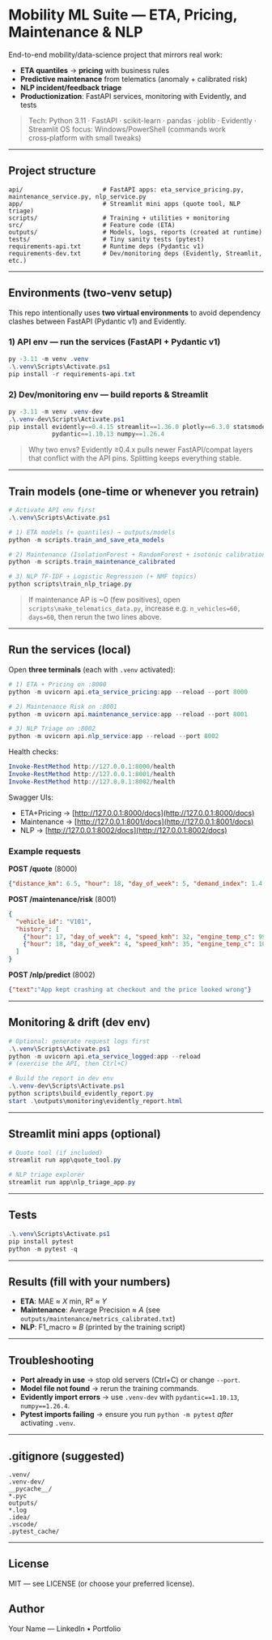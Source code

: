 # Mobility ML Suite — ETA, Pricing, Maintenance & NLP

End-to-end mobility/data-science project that mirrors real work:

* **ETA quantiles** → **pricing** with business rules
* **Predictive maintenance** from telematics (anomaly + calibrated risk)
* **NLP incident/feedback triage**
* **Productionization**: FastAPI services, monitoring with Evidently, and tests

> Tech: Python 3.11 · FastAPI · scikit-learn · pandas · joblib · Evidently · Streamlit
> OS focus: Windows/PowerShell (commands work cross‑platform with small tweaks)

---

## Project structure

```
api/                      # FastAPI apps: eta_service_pricing.py, maintenance_service.py, nlp_service.py
app/                      # Streamlit mini apps (quote tool, NLP triage)
scripts/                  # Training + utilities + monitoring
src/                      # Feature code (ETA)
outputs/                  # Models, logs, reports (created at runtime)
tests/                    # Tiny sanity tests (pytest)
requirements-api.txt      # Runtime deps (Pydantic v1)
requirements-dev.txt      # Dev/monitoring deps (Evidently, Streamlit, etc.)
```

---

## Environments (two‑venv setup)

This repo intentionally uses **two virtual environments** to avoid dependency clashes between FastAPI (Pydantic v1) and Evidently.

### 1) API env — run the services (FastAPI + Pydantic v1)

```powershell
py -3.11 -m venv .venv
.\.venv\Scripts\Activate.ps1
pip install -r requirements-api.txt
```

### 2) Dev/monitoring env — build reports & Streamlit

```powershell
py -3.11 -m venv .venv-dev
.\.venv-dev\Scripts\Activate.ps1
pip install evidently==0.4.15 streamlit==1.36.0 plotly==6.3.0 statsmodels==0.14.5 nltk==3.9.1 `
            pydantic==1.10.13 numpy==1.26.4
```

> Why two envs? Evidently ≥0.4.x pulls newer FastAPI/compat layers that conflict with the API pins. Splitting keeps everything stable.

---

## Train models (one‑time or whenever you retrain)

```powershell
# Activate API env first
.\.venv\Scripts\Activate.ps1

# 1) ETA models (+ quantiles) → outputs/models
python -m scripts.train_and_save_eta_models

# 2) Maintenance (IsolationForest + RandomForest + isotonic calibration)
python -m scripts.train_maintenance_calibrated

# 3) NLP TF-IDF + Logistic Regression (+ NMF topics)
python scripts\train_nlp_triage.py
```

> If maintenance AP is \~0 (few positives), open `scripts\make_telematics_data.py`, increase e.g.
> `n_vehicles=60, days=60`, then rerun the two lines above.

---

## Run the services (local)

Open **three terminals** (each with `.venv` activated):

```powershell
# 1) ETA + Pricing on :8000
python -m uvicorn api.eta_service_pricing:app --reload --port 8000
```

```powershell
# 2) Maintenance Risk on :8001
python -m uvicorn api.maintenance_service:app --reload --port 8001
```

```powershell
# 3) NLP Triage on :8002
python -m uvicorn api.nlp_service:app --reload --port 8002
```

Health checks:

```powershell
Invoke-RestMethod http://127.0.0.1:8000/health
Invoke-RestMethod http://127.0.0.1:8001/health
Invoke-RestMethod http://127.0.0.1:8002/health
```

Swagger UIs:

* ETA+Pricing → [http://127.0.0.1:8000/docs](http://127.0.0.1:8000/docs)
* Maintenance → [http://127.0.0.1:8001/docs](http://127.0.0.1:8001/docs)
* NLP → [http://127.0.0.1:8002/docs](http://127.0.0.1:8002/docs)

### Example requests

**POST /quote** (8000)

```json
{"distance_km": 6.5, "hour": 18, "day_of_week": 5, "demand_index": 1.4, "supply_index": 0.8, "city": "Berlin"}
```

**POST /maintenance/risk** (8001)

```json
{
  "vehicle_id": "V101",
  "history": [
    {"hour": 17, "day_of_week": 4, "speed_kmh": 32, "engine_temp_c": 99.5, "battery_v": 13.1, "vibration": 0.32},
    {"hour": 18, "day_of_week": 4, "speed_kmh": 35, "engine_temp_c": 103.0, "battery_v": 13.0, "vibration": 0.38}
  ]
}
```

**POST /nlp/predict** (8002)

```json
{"text":"App kept crashing at checkout and the price looked wrong"}
```

---

## Monitoring & drift (dev env)

```powershell
# Optional: generate request logs first
.\.venv\Scripts\Activate.ps1
python -m uvicorn api.eta_service_logged:app --reload
# (exercise the API, then Ctrl+C)

# Build the report in dev env
.\.venv-dev\Scripts\Activate.ps1
python scripts\build_evidently_report.py
start .\outputs\monitoring\evidently_report.html
```

---

## Streamlit mini apps (optional)

```powershell
# Quote tool (if included)
streamlit run app\quote_tool.py

# NLP triage explorer
streamlit run app\nlp_triage_app.py
```

---

## Tests

```powershell
.\.venv\Scripts\Activate.ps1
pip install pytest
python -m pytest -q
```

---

## Results (fill with your numbers)

* **ETA**: MAE ≈ *X* min, R² ≈ *Y*
* **Maintenance**: Average Precision ≈ *A* (see `outputs/maintenance/metrics_calibrated.txt`)
* **NLP**: F1\_macro ≈ *B* (printed by the training script)

---

## Troubleshooting

* **Port already in use** → stop old servers (Ctrl+C) or change `--port`.
* **Model file not found** → rerun the training commands.
* **Evidently import errors** → use `.venv-dev` with `pydantic==1.10.13`, `numpy==1.26.4`.
* **Pytest imports failing** → ensure you run `python -m pytest` *after* activating `.venv`.

---

## .gitignore (suggested)

```
.venv/
.venv-dev/
__pycache__/
*.pyc
outputs/
*.log
.idea/
.vscode/
.pytest_cache/
```

---

## License

MIT — see LICENSE (or choose your preferred license).

## Author

Your Name — LinkedIn • Portfolio
